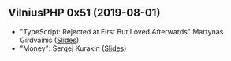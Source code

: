 ## VilniusPHP 0x51 (2019-08-01)
* "TypeScript: Rejected at First But Loved Afterwards" Martynas Girdvainis ([Slides](https://docs.google.com/presentation/d/1g3CwNqZcZsBItmYjZihfRTB4bnZH0Hc4-EY5mObRc44/edit?usp=sharing))
* "Money": Sergej Kurakin ([Slides](https://kurakin.info/files/vilniusphp/Money.pdf))
